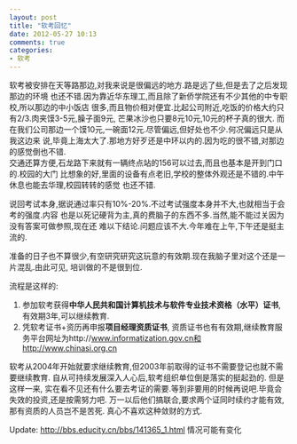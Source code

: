 ```yaml
---
layout: post
title: "软考回忆"
date: 2012-05-27 10:13
comments: true
categories: 
- 软考
---
```


软考被安排在天等路那边,对我来说是很偏远的地方.路是远了些,但是去了之后发现那边的环境
也还不错.因为靠近华东理工,而且除了新侨学院还有不少其他的中专职校,所以那边的中小饭店
很多,而且物价相对便宜.比起公司附近,吃饭的价格大约只有2/3.肉夹馍3-5元,臊子面9元,
芒果冰沙也只要8元10元,10元的杯子真的很大.
而在我们公司那边一个馍10元,一碗面12元.尽管偏远,但好处也不少.何况偏远只是从我这边来
说,毕竟上海太大了.那地方好歹还是中环以内的.因为吃的很不错,对那边的感觉倒也不错.  
交通还算方便,石龙路下来就有一辆终点站的156可以过去,而且也基本是开到门口的.校园的大门
比想象的好,里面的设备有点老旧,学校的整体外观还是不错的.中午休息也能去华理,校园转转的感觉
也还不错. 

说回考试本身,据说通过率只有10%-20%.不过考试强度本身并不大,也就相当于会考的强度.内容
也是以死记硬背为主,真的费脑子的东西不多.当然,能不能过关因为没有答案可做参照,现在还
难以下结论.问题应该不大.今年难在上午,下午还是挺主流的.

准备的日子也不算很少,有空研究研究这玩意的有效期.现在我脑子里对这个还是一片混乱.由此可见,
培训做的不是很到位.

流程是这样的:

1. 参加软考获得**中华人民共和国计算机技术与软件专业技术资格（水平）证书**, 有效期3年,可以继续教育.
2. 凭软考证书+资历再申报**项目经理资质证书**, 资质证书也有有效期,继续教育服务平台网址为http://www.informatization.gov.cn和 http://www.chinasi.org.cn

软考从2004年开始就要求继续教育,但2003年前取得的证书不需要登记也就不需要继续教育.
自从可持续发展深入人心后,软考组织单位倒是落实的挺起劲的. 
但是这样一来, 实在看不见还有什么要去考证的需要.等到非要用的时候再说吧.毕竟会失效的投资,还是按需努力吧.
万一以后他们搞联合,要求两个证同时续约才能有效,那有资质的人员岂不是苦死. 真心不喜欢这种敛财的方式.

Update: http://bbs.educity.cn/bbs/141365_1.html 情况可能有变化